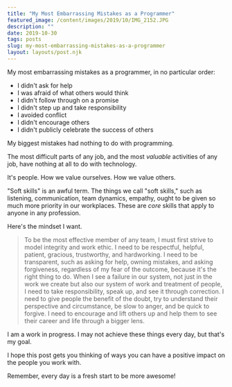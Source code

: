 ```yaml
---
title: "My Most Embarrassing Mistakes as a Programmer"
featured_image: /content/images/2019/10/IMG_2152.JPG
description: ""
date: 2019-10-30
tags: posts
slug: my-most-embarrassing-mistakes-as-a-programmer
layout: layouts/post.njk
---
```


My most embarrassing mistakes as a programmer, in no particular order:

* I didn't ask for help
* I was afraid of what others would think
* I didn't follow through on a promise
* I didn't step up and take responsibility
* I avoided conflict
* I didn't encourage others
* I didn't publicly celebrate the success of others

My biggest mistakes had nothing to do with programming.

The most difficult parts of any job, and the most _valuable_ activities of any job, have nothing at all to do with technology.

It's people. How we value ourselves. How we value others.

"Soft skills" is an awful term. The things we call "soft skills," such as listening, communication, team dynamics, empathy, ought to be given so much more priority in our workplaces. These are _core_ skills that apply to anyone in any profession.

Here's the mindset I want.

> To be the most effective member of any team, I must first strive to model integrity and work ethic. I need to be respectful, helpful, patient, gracious, trustworthy, and hardworking. I need to be transparent, such as asking for help, owning mistakes, and asking forgiveness, regardless of my fear of the outcome, because it's the right thing to do. When I see a failure in our system, not just in the work we create but also our system of work and treatment of people, I need to take responsibility, speak up, and see it through correction. I need to give people the benefit of the doubt, try to understand their perspective and circumstance, be slow to anger, and be quick to forgive. I need to encourage and lift others up and help them to see their career and life through a bigger lens.

I am a work in progress. I may not achieve these things every day, but that's my goal.

I hope this post gets you thinking of ways you can have a positive impact on the people you work with.

Remember, every day is a fresh start to be more awesome!

